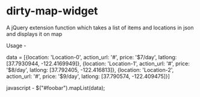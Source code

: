 dirty-map-widget
================

A jQuery extension function which takes a list of items and locations in json and displays it on map


Usage - 

data =
[{location: 'Location-0', action_url: '#', price: '$7/day', latlong: [37.7930944, -122.4169949]},
 {location: 'Location-1', action_url: '#', price: '$8/day', latlong: [37.792405, -122.416813]},
 {location: 'Location-2', action_url: '#', price: '$9/day', latlong: [37.790574, -122.409475]}]

<html>
  <div id="foobar">
</html>

javascript -
$("#foobar").mapList(data);


